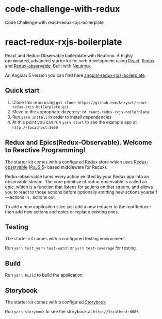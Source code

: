 # code-challenge-with-redux
Code Challenge with react-redux-rxjs-boilerplate

# react-redux-rxjs-boilerplate
React and Redux-Observable boilerplate with Neutrino.
A highly opinionated, advanced starter kit for web development using 
<a href="https://reactjs.org/">React</a>,
<a href="https://redux.js.org/">Redux</a> and 
<a href="https://redux-observable.js.org/">Redux-observable</a>.
Built with <a href="https://neutrino.js.org/">Neutrino</a>.

An Angular 5 version you can find here <a href="https://github.com/krzyszt/angular-redux-rxjs-boilerplate">angular-redux-rxjs-boilerplate</a>.

## Quick start

1. Clone this repo using `git clone https://github.com/krzyszt/react-redux-rxjs-boilerplate.git`
2. Move to the appropriate directory: `cd react-redux-rxjs-boilerplate`<br />
3. Run `yarn install` in order to install dependencies<br />
4. At this point you can run `yarn start` to see the example app at `http://localhost:5000`

## Redux and Epics(Redux-Observable). Welcome to Reactive Programming! 

The starter kit comes with a configured Redux store which uses 
<a href="https://redux-observable.js.org/">Redux-observable</a> 
(<a href="https://github.com/ReactiveX/RxJS">RxJS 5</a>- based middleware for Redux).
<br />

Redux-observable turns every action emitted by your Redux app into an observable stream. 
The core primitive of redux-observable is called an epic, which is a function that listens for actions on that stream, 
and allows you to react to those actions before optionally emitting new actions yourself — actions in , actions out. 
<br />

To add a new application slice just add a new reducer to the rootReducer then add new actions and epics or replace existing ones.

## Testing

The starter kit comes with a configured testing environment.

Run `yarn test`, `yarn test-watch` or `yarn test-coverage` for testing.

## Build

Run `yarn build` to build the application. 

## Storybook

The starter kit comes with a configured <a href="https://github.com/storybooks/storybook">Storybook</a> 

Run `yarn storybook` to see the storybook at `http://localhost:6006`
